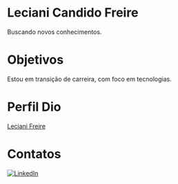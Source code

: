 # Leciani Candido Freire
Buscando novos conhecimentos.
# Objetivos
Estou em transição de carreira, com foco em tecnologias.
# Perfil Dio
[Leciani Freire](https://web.dio.me/users/leciani_le)
# Contatos
[![LinkedIn](https://img.shields.io/badge/LinkedIn-000?style=for-the-badge&logo=linkedin&logoColor=0E76A8)](https://www.linkedin.com/in/leciani-aguilar/)